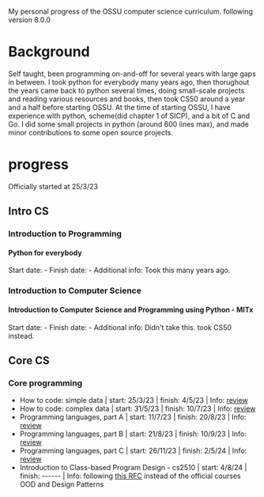 
My personal progress of the OSSU computer science curriculum.
following version 8.0.0

# Background
Self taught, been programming on-and-off for several years with large gaps in between.
I took python for everybody many years ago, then thorughout the years came back to python several times, doing small-scale projects and reading various resources and books, then took CS50 around a year and a half before starting OSSU.
At the time of starting OSSU, I have experience with python, scheme(did chapter 1 of SICP), and a bit of C and Go.
I did some small projects in python (around 600 lines max), and made minor contributions to some open source projects.

# progress
Officially started at 25/3/23

## Intro CS
### Introduction to Programming
#### Python for everybody
Start date: -
Finish date: -
Additional info: Took this many years ago.

### Introduction to Computer Science
#### Introduction to Computer Science and Programming using Python - MITx
Start date: -
Finish date: -
Additional info: Didn't take this. took CS50 instead.


## Core CS
### Core programming
- How to code: simple data      | start: 25/3/23  | finish: 4/5/23  | Info: [review](./reviews/How-to-code-course-review.md)
- How to code: complex data     | start: 31/5/23  | finish: 10/7/23 | Info: [review](./reviews/How-to-code-course-review.md)
- Programming languages, part A | start: 11/7/23  | finish: 20/8/23 | Info: [review](<./reviews/Programming Languages - course review.md>)
- Programming languages, part B | start: 21/8/23  | finish: 10/9/23 | Info: [review](<./reviews/Programming Languages - course review.md>)
- Programming languages, part C | start: 26/11/23 | finish: 2/5/24  | Info: [review](<./reviews/Programming Languages - course review.md>)
- Introduction to Class-based Program Design - cs2510 | start: 4/8/24 | finish: ------ | Info: following [this RFC](https://github.com/ossu/computer-science/issues/1168) instead of the official courses OOD and Design Patterns
